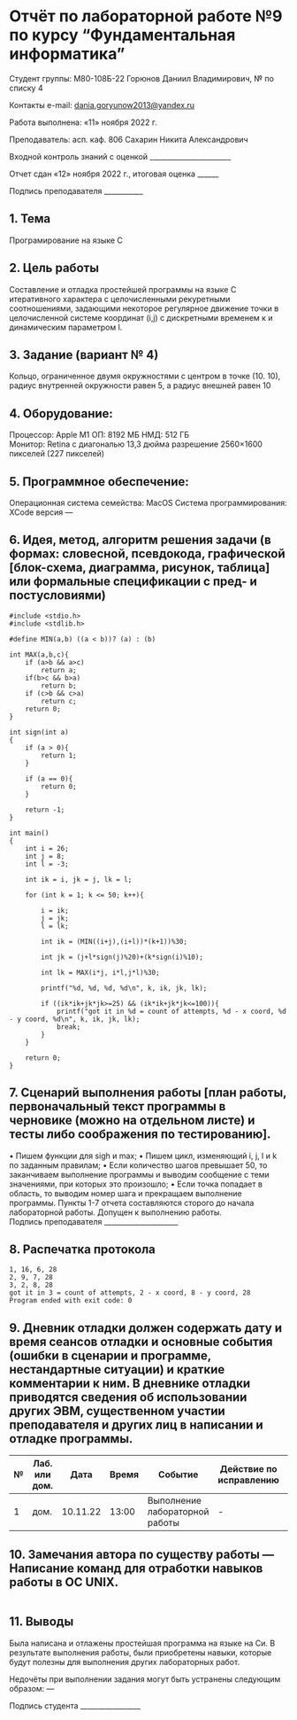 # Отчёт по лабораторной работе №9 по курсу “Фундаментальная информатика”

Студент группы: М80-108Б-22 Горюнов Даниил Владимирович, № по списку 4 

Контакты e-mail: dania.goryunow2013@yandex.ru

Работа выполнена: «11» ноября 2022 г.

Преподаватель: асп. каф. 806 Сахарин Никита Александрович

Входной контроль знаний с оценкой _______________________

Отчет сдан «12» ноября 2022 г., итоговая оценка ______

Подпись преподавателя ___________


## 1. Тема
Програмирование на языке С
## 2. Цель работы
Составление и отладка простейшей программы на языке С итеративного характера с целочисленными рекуретными соотношениями, задающими некоторое регулярное движение точки в целочисленной системе координат (i,j) с дискретными временем к и динамическим параметром l.
## 3. Задание (вариант № 4)
Кольцо, ограниченное двумя окружностями с центром в точке (10. 10), радиус внутренней окружности равен 5, а радиус внешней равен 10
## 4. Оборудование:
Процессор: Apple M1
ОП: 8192 МБ
НМД: 512 ГБ  
Монитор: Retina c диагональю 13,3 дюйма разрешение 2560×1600 пикселей (227 пикселей)
## 5. Программное обеспечение:
Операционная система семейства: MacOS 
Система программирования: XCode версия — 
## 6. Идея, метод, алгоритм решения задачи (в формах: словесной, псевдокода, графической [блок-схема, диаграмма, рисунок, таблица] или формальные спецификации с пред- и постусловиями)
```
#include <stdio.h>
#include <stdlib.h>
 
#define MIN(a,b) ((a < b))? (a) : (b)

int MAX(a,b,c){
    if (a>b && a>c)
        return a;
    if(b>c && b>a)
        return b;
    if (c>b && c>a)
        return c;
    return 0;
}
 
int sign(int a)
{
    if (a > 0){
        return 1;
    }
 
    if (a == 0){
        return 0;
    }
 
    return -1;
}
 
int main()
{
    int i = 26;
    int j = 8;
    int l = -3;
 
    int ik = i, jk = j, lk = l;
 
    for (int k = 1; k <= 50; k++){
         
        i = ik;
        j = jk;
        l = lk;
 
        int ik = (MIN((i+j),(i+l))*(k+1))%30;
 
        int jk = (j+l*sign(j)%20)+(k*sign(i)%10);
 
        int lk = MAX(i*j, i*l,j*l)%30;
 
        printf("%d, %d, %d, %d\n", k, ik, jk, lk);
 
        if ((ik*ik+jk*jk>=25) && (ik*ik+jk*jk<=100)){
            printf("got it in %d = count of attempts, %d - x coord, %d - y coord, %d\n", k, ik, jk, lk);
            break;
        }
    }
 
    return 0;
}

```

## 7. Сценарий выполнения работы [план работы, первоначальный текст программы в черновике (можно на отдельном листе) и тесты либо соображения по тестированию]. 
• Пишем функции для sigh и max;
• Пишем цикл, изменяющий i, j, l и k по заданным правилам;
• Если количество шагов превышает 50, то заканчиваем выполнение программы и выводим сообщение с теми значениями, при которых это произошло;
• Eсли точка попадает в область, то выводим номер шага и прекращаем выполнение программы.
Пункты 1-7 отчета составляются сторого до начала лабораторной работы.
Допущен к выполнению работы.  
Подпись преподавателя _____________________
## 8. Распечатка протокола 
```
1, 16, 6, 28
2, 9, 7, 28
3, 2, 8, 28
got it in 3 = count of attempts, 2 - x coord, 8 - y coord, 28
Program ended with exit code: 0
```
## 9. Дневник отладки должен содержать дату и время сеансов отладки и основные события (ошибки в сценарии и программе, нестандартные ситуации) и краткие комментарии к ним. В дневнике отладки приводятся сведения об использовании других ЭВМ, существенном участии преподавателя и других лиц в написании и отладке программы.

| № |  Лаб. или дом. | Дата | Время | Событие | Действие по исправлению | Примечание |
| ------ | ------ | ------ | ------ | ------ | ------ | ------ |
| 1 | дом. | 10.11.22 | 13:00 | Выполнение лабораторной работы | - | - |
## 10. Замечания автора по существу работы — Написание команд для отработки навыков работы в ОС UNIX.
```

```
## 11. Выводы
Была написана и отлажены простейшая программа на языке на Си. В результате выполнения работы, были приобретены навыки, которые будут полезны для выполнения других лабораторных работ.

Недочёты при выполнении задания могут быть устранены следующим образом: —

Подпись студента _________________


